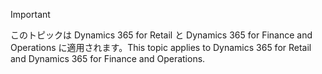 > [!IMPORTANT]
> <span data-ttu-id="28e01-101">このトピックは Dynamics 365 for Retail と Dynamics 365 for Finance and Operations に適用されます。</span><span class="sxs-lookup"><span data-stu-id="28e01-101">This topic applies to Dynamics 365 for Retail and Dynamics 365 for Finance and Operations.</span></span>
